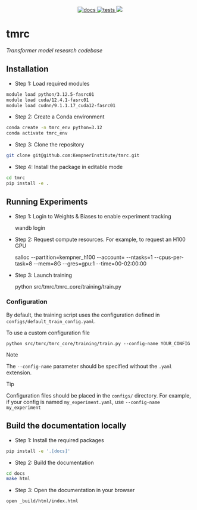
<p align="center">
  <a href="https://github.com/KempnerInstitute/tmrc/actions/workflows/deploy-docs.yml">
    <img src="https://github.com/KempnerInstitute/tmrc/actions/workflows/deploy-docs.yml/badge.svg?branch=develop" alt="docs">
  </a>
  <a href="https://github.com/KempnerInstitute/tmrc/actions/workflows/python-package.yml">
    <img src="https://github.com/KempnerInstitute/tmrc/actions/workflows/python-package.yml/badge.svg" alt="tests">
  </a>
  <a href="https://codecov.io/gh/KempnerInstitute/tmrc" > 
    <img src="https://codecov.io/gh/KempnerInstitute/tmrc/graph/badge.svg?token=PONKB6HEEH"/> 
  </a>
</p>


# tmrc

_Transformer model research codebase_


## Installation 


- Step 1: Load required modules

```bash
module load python/3.12.5-fasrc01
module load cuda/12.4.1-fasrc01
module load cudnn/9.1.1.17_cuda12-fasrc01 
```

- Step 2: Create a Conda environment

```bash
conda create -n tmrc_env python=3.12
conda activate tmrc_env
```

- Step 3: Clone the repository
```bash
git clone git@github.com:KempnerInstitute/tmrc.git
```

- Step 4: Install the package in editable mode
```bash
cd tmrc
pip install -e .
```

## Running Experiments

- Step 1: Login to Weights & Biases to enable experiment tracking

    wandb login

- Step 2: Request compute resources. For example, to request an H100 GPU

    salloc --partition=kempner_h100 --account=<your FASRC account> --ntasks=1 --cpus-per-task=8 --mem=8G --gres=gpu:1  --time=00-02:00:00

- Step 3: Launch training

    python src/tmrc/tmrc_core/training/train.py

### Configuration

By default, the training script uses the configuration defined in ``configs/default_train_config.yaml``. 

To use a custom configuration file

    python src/tmrc/tmrc_core/training/train.py --config-name YOUR_CONFIG

> [!NOTE]
> The ``--config-name`` parameter should be specified without the ``.yaml`` extension.

> [!TIP]
> Configuration files should be placed in the ``configs/`` directory. For example, if your config is named ``my_experiment.yaml``, use ``--config-name my_experiment``

## Build the documentation locally

- Step 1: Install the required packages
```bash
pip install -e '.[docs]'
```

- Step 2: Build the documentation
```bash
cd docs
make html
```

- Step 3: Open the documentation in your browser
```bash
open _build/html/index.html
```